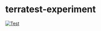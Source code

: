 # terratest-experiment
[![Test](https://github.com/steveizzle/terratest-experiment/actions/workflows/test.yaml/badge.svg?branch=main)](https://github.com/steveizzle/terratest-experiment/actions/workflows/test.yaml)
